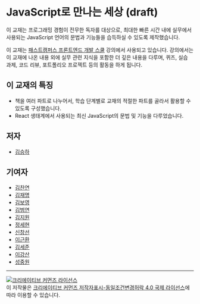 # JavaScript로 만나는 세상 (draft)

이 교재는 프로그래밍 경험이 전무한 독자를 대상으로, 최대한 빠른 시간 내에 실무에서 사용되는 JavaScript 언어의 문법과 기능들을 습득하실 수 있도록 제작했습니다.

이 교재는 [패스트캠퍼스 프론트엔드 개발 스쿨](http://school.fastcampus.co.kr/dev_fds/) 강의에서 사용되고 있습니다. 강의에서는 이 교재에 나온 내용 외에 실무 관련 지식을 포함한 더 깊은 내용을 다루며, 퀴즈, 실습 과제, 코드 리뷰, 포트폴리오 프로젝트 등의 활동을 하게 됩니다.

## 이 교재의 특징

- 책을 여러 파트로 나누어서, 학습 단계별로 교재의 적절한 파트를 골라서 활용할 수 있도록 구성했습니다.
- React 생태계에서 사용되는 최신 JavaScript의 문법 및 기능을 다루었습니다.

## 저자

- [김승하](https://github.com/seungha-kim)

## 기여자

- [김찬연](https://github.com/chayeoi) <!-- 오타 수정 -->
- [김재명](https://github.com/stared329) <!-- 변수 선언 방법 비교표 제작 -->
- [김보영](https://github.com/underbleu) <!-- 오타 수정 -->
- [김범연](https://github.com/BeomyeonAndrewKim) <!-- 내용 오류 수정 -->
- [김지원](https://github.com/jiwonkirn) <!-- 내용 오류 수정 -->
- [정세현](https://github.com/sehyunchung) <!-- 스프린트 참여 -->
- [신창선](https://github.com/changseon-shin) <!-- 스프린트 참여 -->
- [이근환](https://github.com/leekeunhwan) <!-- 스프린트 참여 -->
- [김세준](https://github.com/KimSejune) <!-- 스프린트 참여 -->
- [이강산](https://github.com/hellomac87) <!-- 스프린트 참여 -->
- [성중원](https://github.com/yoeubi) <!-- 스프린트 참여 -->

---

<a rel="license" href="http://creativecommons.org/licenses/by-sa/4.0/"><img alt="크리에이티브 커먼즈 라이선스" style="border-width:0" src="https://i.creativecommons.org/l/by-sa/4.0/88x31.png" /></a><br />이 저작물은 <a rel="license" href="http://creativecommons.org/licenses/by-sa/4.0/">크리에이티브 커먼즈 저작자표시-동일조건변경허락 4.0 국제 라이선스</a>에 따라 이용할 수 있습니다.
